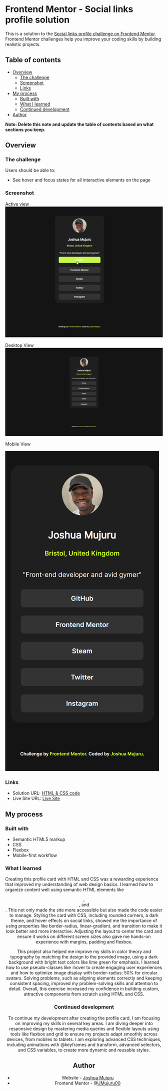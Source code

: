 # Frontend Mentor - Social links profile solution

This is a solution to the [Social links profile challenge on Frontend Mentor](https://www.frontendmentor.io/challenges/social-links-profile-UG32l9m6dQ). Frontend Mentor challenges help you improve your coding skills by building realistic projects. 

## Table of contents

- [Overview](#overview)
  - [The challenge](#the-challenge)
  - [Screenshot](#screenshot)
  - [Links](#links)
- [My process](#my-process)
  - [Built with](#built-with)
  - [What I learned](#what-i-learned)
  - [Continued development](#continued-development)
- [Author](#author)

**Note: Delete this note and update the table of contents based on what sections you keep.**

## Overview

### The challenge

Users should be able to:

- See hover and focus states for all interactive elements on the page

### Screenshot

Active view
![](./assets/images/Active_Thumbnail.png)

Desktop View
![](./assets/images/Thumbnail_Desktop.JPG)

Mobile View

![](./assets/images/Thumbnail_Mobile.png)

### Links

- Solution URL: [HTML & CSS code](https://github.com/JMujuru00/Social-Links-For-Profile/blob/main/index.html)
- Live Site URL: [Live Site](https://jmujuru00.github.io/Social-Links-For-Profile/)

## My process

### Built with

- Semantic HTML5 markup
- CSS
- Flexbox
- Mobile-first workflow

### What I learned

Creating this profile card with HTML and CSS was a rewarding experience that improved my understanding of web design basics. I learned how to organize content well using semantic HTML elements like <header>, <section>, and <footer>. This not only made the site more accessible but also made the code easier to manage. Styling the card with CSS, including rounded corners, a dark theme, and hover effects on social links, showed me the importance of using properties like border-radius, linear-gradient, and transition to make it look better and more interactive. Adjusting the layout to center the card and ensure it works on different screen sizes also gave me hands-on experience with margins, padding and flexbox.

This project also helped me improve my skills in color theory and typography by matching the design to the provided image, using a dark background with bright text colors like lime green for emphasis. I learned how to use pseudo-classes like :hover to create engaging user experiences and how to optimize image display with border-radius: 50% for circular avatars. Solving problems, such as aligning elements correctly and keeping consistent spacing, improved my problem-solving skills and attention to detail. Overall, this exercise increased my confidence in building custom, attractive components from scratch using HTML and CSS.

### Continued development

To continue my development after creating the profile card, I am focusing on improving my skills in several key areas. I am diving deeper into responsive design by mastering media queries and flexible layouts using tools like flexbox and grid to ensure my projects adapt smoothly across devices, from mobiles to tablets. I am exploring advanced CSS techniques, including animations with @keyframes and transform, advanced selectors, and CSS variables, to create more dynamic and reusable styles.


## Author

- Website - [Joshua Mujuru](https://github.com/JMujuru00)
- Frontend Mentor - [@JMujuru00](https://www.frontendmentor.io/profile/yourusername)
